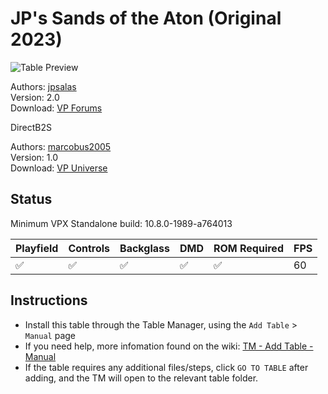 # JP's Sands of the Aton (Original 2023)
![Table Preview](../../images/vpx-sands-of-the-aton-preview.jpg)

Authors: [jpsalas](https://www.vpforums.org/index.php?showuser=277)  
Version: 2.0  
Download: [VP Forums](https://www.vpforums.org/index.php?app=downloads&showfile=17422)

DirectB2S

Authors: [marcobus2005](https://vpuniverse.com/profile/53087-marcobus2005/)  
Version: 1.0  
Download: [VP Universe](https://vpuniverse.com/files/file/14820-sands-of-the-aton-original-2023-b2s-with-full-dmd/)

## Status 

Minimum VPX Standalone build: 10.8.0-1989-a764013

| Playfield | Controls | Backglass | DMD | ROM Required | FPS | 
|-----------|----------|-----------|-----|--------------|-----|
| :white_check_mark: | :white_check_mark: | :white_check_mark: | :white_check_mark: | :white_check_mark: | 60 |

## Instructions

- Install this table through the Table Manager, using the `Add Table` > `Manual` page
- If you need help, more infomation found on the wiki: [TM - Add Table - Manual](https://github.com/LegendsUnchained/vpx-standalone-alp4k/wiki/%5B04%5D-%F0%9F%A7%A1-TM-%E2%80%90-Other-Features#add-table---manual)
- If the table requires any additional files/steps, click `GO TO TABLE` after adding, and the TM will open to the relevant table folder.

